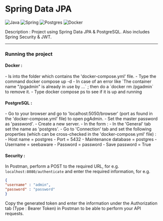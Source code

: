 # Spring Data JPA

![Java](https://img.shields.io/badge/java-%23ED8B00.svg?style=for-the-badge&logo=java&logoColor=white)
![Spring](https://img.shields.io/badge/spring-%236DB33F.svg?style=for-the-badge&logo=spring&logoColor=white)
![Postgres](https://img.shields.io/badge/postgres-%23316192.svg?style=for-the-badge&logo=postgresql&logoColor=white)
![Docker](https://img.shields.io/badge/docker-%230db7ed.svg?style=for-the-badge&logo=docker&logoColor=white)

Description : Project using Spring Data JPA & PostgreSQL. Also includes Spring Security & JWT.

---

<h3>Running the project</h3>

<h4>Docker :</h4>
- ls into the folder which contains the 'docker-compose.yml' file. 
- Type the command docker compose up -d 
  - In case of an error like `The container name "/pgadmin" is already in use by ...` ; then do a `docker rm /pgadmin` to remove it. 
- Type docker compose ps to see if it is up and running

<h4>PostgreSQL :</h4>
- Go to your browser and go to 'localhost:5050/browser' (port as found in the 'docker-compose.yml' file) to open pgAdmin.
- Set the master password as 'password'.
- Create a new server.
  - In the form :
    - In the 'General' tab set the name as 'postgres'.
    - Go to 'Connection' tab and set the following properties (which can be cross-checked in the 'docker-compose.yml' file) :
      - Host name = postgres
      - Port = 5432
      - Maintenance database = postgres
      - Username = seebaware
      - Password = password
      - Save password = True

<h4>Security :</h4>

In Postman, perform a POST to the required URL, for e.g. `localhost:8080/authenticate` and enter the required information, for e.g.

```json
{
"username" : "admin",
"password" : "password"
}
```

Copy the generated token and enter the information under the Authorization tab (Type : Bearer Token) in Postman to be able to perform your API requests.
